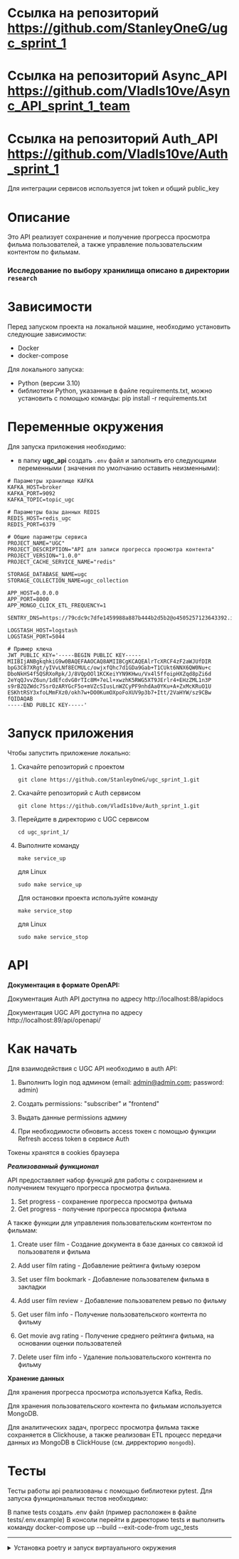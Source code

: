 #  **Ссылка на репозиторий** https://github.com/StanleyOneG/ugc_sprint_1


#  **Ссылка на репозиторий Async_API** https://github.com/VladIs10ve/Async_API_sprint_1_team

#  **Ссылка на репозиторий Auth_API** https://github.com/VladIs10ve/Auth_sprint_1

Для интеграции сервисов используется jwt token и общий public_key

#  **Описание**

Это API реализует сохранение и получение прогресса просмотра фильма пользователей, а также управление пользовательским контентом по фильмам.

### Исследование по выбору хранилища описано в директории `research`

#  **Зависимости**

Перед запуском проекта на локальной машине, необходимо установить следующие зависимости:

- Docker
- docker-compose

Для локального запуска:

- Python (версии 3.10)
- библиотеки Python, указанные в файле requirements.txt, можно установить с помощью команды:
  pip install -r requirements.txt

#  **Переменные окружения**

Для запуска приложения необходимо:
- в папку **ugc_api** создать `.env` файл и заполнить его следующими переменными (
значения по умолчанию оставить неизменными):

```
# Параметры хранилище KAFKA
KAFKA_HOST=broker
KAFKA_PORT=9092
KAFKA_TOPIC=topic_ugc

# Параметры базы данных REDIS
REDIS_HOST=redis_ugc
REDIS_PORT=6379

# Общие параметры сервиса
PROJECT_NAME="UGC"
PROJECT_DESCRIPTION="API для записи прогресса просмотра контента"
PROJECT_VERSION="1.0.0"
PROJECT_CACHE_SERVICE_NAME="redis"

STORAGE_DATABASE_NAME=ugc
STORAGE_COLLECTION_NAME=ugc_collection

APP_HOST=0.0.0.0
APP_PORT=8000
APP_MONGO_CLICK_ETL_FREQUENCY=1

SENTRY_DNS=https://79cdc9c7dfe1459988a887b444b2d5b2@o4505257123643392.ingest.sentry.io/4505274340409344

LOGSTASH_HOST=logstash
LOGSTASH_PORT=5044

# Пример ключа
JWT_PUBLIC_KEY='-----BEGIN PUBLIC KEY-----
MIIBIjANBgkqhkiG9w0BAQEFAAOCAQ8AMIIBCgKCAQEAlrTcXRCF4zF2aWJUfDIR
bpG3C87XRgt/yIVvLNf8ECMULc/owjxfQhc7d1GDa9Gab+T1CUkt6NNX6QW0Nu+c
DboNkHS4f5QSRXoRpk/J/8VQpOOl1KCKeiYYN9KHwu/Vx4l5ffoipHXZqd8pZi6d
2eYqQJvvZ6un/1dEfcdvG0rTIc8M+7eLl+xwzhK5RWG5XT9JErlr4+EHzZML1n3P
s9rBZQZWdc7SsrOzARYGcF5o+mVZcSIusLnWZCyPF9nhdAa0YKu+A+ZxMcKRuO1U
ESKhtRSY3xfoLMmFXz0/okh7w+DO0KumOXpoFoXUV9p3b7+Itt/2VaHYW/sz9CBw
fQIDAQAB
-----END PUBLIC KEY-----'

```

#  **Запуск приложения**

Чтобы запустить приложение локально:

1. Скачайте репозиторий с проектом

    `git clone https://github.com/StanleyOneG/ugc_sprint_1.git`

2. Скачайте репозиторий с Auth сервисом

    `git clone https://github.com/VladIs10ve/Auth_sprint_1.git`

3. Перейдите в директорию с UGC сервисом

    `cd ugc_sprint_1/`

4. Выполните команду

    `make service_up`

    для Linux

    `sudo make service_up`


    Для остановки проекта используйте команду

    `make service_stop`

    для Linux

    `sudo make service_stop`


#  **API**

**Документация в формате OpenAPI:**

Документация Auth API доступна по адресу http://localhost:88/apidocs

Документация UGC API доступна по адресу http://localhost:89/api/openapi/

#  **Как начать**

Для взаимодействия с UGC API необходимо в auth API:

1. Выполнить login под админом (email: admin@admin.com; password: admin)

2. Создать permissions: "subscriber" и "frontend"

3. Выдать данные permissions админу

4. При необходимости обновить access токен с помощью функции Refresh access token в сервисе Auth

Токены хранятся в cookies браузера

***Реализованный функционал***

API предоставляет набор функций для работы с сохранением и получением текущего прогресса просмотра фильма.

1. Set progress - сохранение прогресса просмотра фильма
2. Get progress - получение прогресса просмора фильма

А также функции для управления пользовательским контентом по фильмам:

1. Сreate user film - Создание документа в базе данных со связкой id пользователя и фильма

2. Add user film rating - Добавление рейтинга фильму юзером

3. Set user film bookmark - Добавление пользователем фильма в закладки

4. Add user film review - Добавление пользователем ревью по фильму

5. Get user film info - Получение пользовательского контента по фильму

6. Get movie avg rating - Получение среднего рейтинга фильма, на основании оценки пользователей

7. Delete user film info - Удаление пользовательского контента по фильму

**Хранение данных**

Для хранения прогресса просмотра используется Kafka, Redis.

Для хранения пользовательского контента по фильмам используется MongoDB.

Для аналитических задач, прогресс просмотра фильма также сохраняется в Clickhouse, а также реализован ETL процесс передачи данных из MongoDB в ClickHouse (см. дирректорию `mongodb`).


#  **Тесты**

Тесты работы api реализованы с помощью библиотеки pytest. Для запуска функциональных тестов необходимо:

В папке tests создать .env файл (пример расположен в файле tests/.env.example)
В консоли перейти в директорию tests и выполнить команду docker-compose up --build --exit-code-from ugc_tests

----


<details>
<summary>Установка poetry и запуск виртауального окружения</summary>


Для Linux, macOS, Windows (WSL):
```bash
curl -sSL https://install.python-poetry.org | python3 -
```
Для Windows (Powershell):
```bash
(Invoke-WebRequest -Uri https://install.python-poetry.org -UseBasicParsing).Content | py -
```
В macOS и Windows сценарий установки предложит добавить папку с исполняемым файлом poetry в переменную PATH. Сделайте это, выполнив следующую команду:

macOS
```bash
export PATH=$PATH:$HOME/.local/bin
```
Windows
```bash
$Env:Path += ";C:\Users\jetbrains\AppData\Roaming\Python\Scripts"; setx PATH "$Env:Path"
```
Не забудьте поменять jetbrains на имя вашего пользователя. Настройка окружения poetry для pycharm [тут](https://www.jetbrains.com/help/pycharm/poetry.html)

Для проверки установки выполните следующую команду:
```bash
poetry --version
```
Установка автодополнений bash(опцонально)
```bash
poetry completions bash >> ~/.bash_completion
```

Изменить конфигурацию Poetry (опционально).

```shell
poetry config virtualenvs.in-project true
```
> **Note**:
> Позволяет создавать виртуальное окружение в папке проекта.

### Установка

1. Клонировать репозиторий.

    ```shell
    git clone https://github.com/StanleyOneG/ugc_sprint_1.git
    cd ugc_sprint_1
    ```

2. Создать и активировать виртуальное окружение.

    > **Warning**:
    > Необходимы для дальнейшей разработки приложения.

    ```shell
    poetry install
    poetry shell
    ```

3. Настроить pre-commit.

    ```shell
    pre-commit install --all
    ```
    > **Note**:
    > Перед каждым коммитом будет запущен линтер и форматтер,
    > который автоматически отформатирует код
    > согласно принятому в команде codestyle.

    > **Note**:
    > Если в процессе коммита линтер отформатирует код, коммит создан не будет,
    > а отформатированный файл отобразится в статусе *modified*.
    > В этом случае, необходимо добавить файл в *staged*
    > ```git add .```
    > и повторить коммит.

    > **Note**:
    > Если не видно какая ошибка мешает выполнить commit, то можно запустить хуки в ручную можно командой
    > ```bash
    > pre-commit run --all-files
    > ```

4. В дальнейшем для установки библиотек пользоваться командой:

    > ```bash
    > poetry add <libname>
    > ```

</details>
